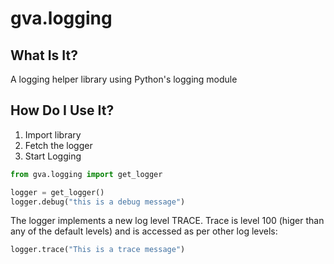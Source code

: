 # gva.logging

## What Is It?

A logging helper library using Python's logging module

## How Do I Use It?

1) Import library  
2) Fetch the logger  
3) Start Logging

~~~python
from gva.logging import get_logger

logger = get_logger()
logger.debug("this is a debug message")
~~~

The logger implements a new log level TRACE. Trace is level 100 (higer than any of the default levels) and is accessed as per other log levels:

~~~python
logger.trace("This is a trace message")
~~~
